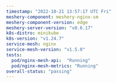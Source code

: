 ```yaml
---
timestamp: "2022-10-21 13:57:17 UTC Fri"
meshery-component: meshery-nginx-sm
meshery-component-version: edge
meshery-server-version: "v0.6.17"
k8s-distro: minikube
k8s-version: "v1.24.7"
service-mesh: nginx
service-mesh-version: "v1.5.0"
tests:
  pod/nginx-mesh-api:  "Running"
  pod/nginx-mesh-metrics: "Running"
overall-status: "passing"
---
```

